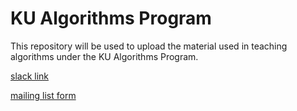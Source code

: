 KU Algorithms Program
===

This repository will be used to upload the material used in teaching algorithms under the KU Algorithms Program.

[slack link](https://join.slack.com/t/kualgorithmsprogram/shared_invite/enQtNzc5OTY0NDUwNjU3LTU5MmY2NTg5YmM4Y2U3MTc3ZjFmYzExODQ2ZGUzMGE0Mjk2NDMzZGEwOTliZGM3YTdiZTljYTk1ZThiZTY1NzY)

[mailing list form](https://forms.gle/rnsGda5a9zk1w4ss5)
